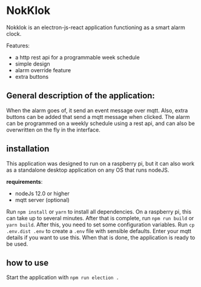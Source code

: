 # NokKlok

Nokklok is an electron-js-react application functioning as a smart alarm clock.

Features:
- a http rest api for a programmable week schedule
- simple design
- alarm override feature
- extra buttons

## General description of the application: 
When the alarm goes of, it send an event message over mqtt. Also, extra buttons can be added that send a mqtt message when clicked.
The alarm can be programmed on a weekly schedule using a rest api, and can also be overwritten on the fly in the interface.

## installation
This application was designed to run on a raspberry pi, but it can also work as a standalone desktop application on any OS that runs nodeJS.

**requirements**:
- nodeJs 12.0 or higher
- mqtt server (optional)

Run `npm install` or `yarn` to install all dependencies. On a raspberry pi, this can take up to several minutes.
After that is complete, run `npm run build` or `yarn build`. After this, you need to set some configuration variables. 
Run `cp .env.dist .env` to create a `.env` file with sensible defaults. Enter your mqtt details if you want to use this. When that is done, the application is ready to be used.

## how to use
Start the application with `npm run election .`